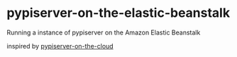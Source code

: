 pypiserver-on-the-elastic-beanstalk
===================================

Running a instance of pypiserver on the Amazon Elastic Beanstalk

inspired by [pypiserver-on-the-cloud](https://github.com/dexterous/pypiserver-on-the-cloud)
